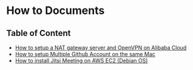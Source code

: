 # How to Documents

## Table of Content
- [How to setup a NAT gateway server and OpenVPN on Alibaba Cloud](nat-gateway/README.md)
- [How to setup Multiple Github Account on the same Mac](multi-git-accounts/README.md)
- [How to install Jitsi Meeting on AWS EC2 (Debian OS)](jitsi-installation/README.md)
